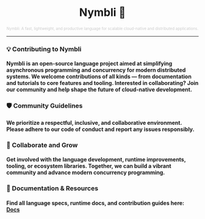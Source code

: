 <h1 align="center">Nymbli 🦇 </h1>

<div align="center">
  <p style="font-size: 10px; color: #ccc;">
    Nymbli: A fast, lightweight, and productive language for scalable cloud-native and distributed applications.
  </p>
</div>

---

### 💡 Contributing to Nymbli
#### Nymbli is an open-source language project aimed at simplifying asynchronous programming and concurrency for modern distributed systems. We welcome contributions of all kinds — from documentation and tutorials to core features and tooling. Interested in collaborating? Join our community and help shape the future of cloud-native development.

### 🛡 Community Guidelines
#### We prioritize a respectful, inclusive, and collaborative environment. Please adhere to our code of conduct and report any issues responsibly.

### 🤝 Collaborate and Grow
#### Get involved with the language development, runtime improvements, tooling, or ecosystem libraries. Together, we can build a vibrant community and advance modern concurrency programming.

### 📰 Documentation & Resources
#### Find all language specs, runtime docs, and contribution guides here: **[Docs](https://github.com/your-org/nymbli)**


